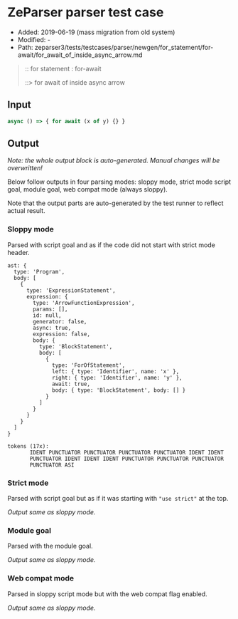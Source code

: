 # ZeParser parser test case

- Added: 2019-06-19 (mass migration from old system)
- Modified: -
- Path: zeparser3/tests/testcases/parser/newgen/for_statement/for-await/for_await_of_inside_async_arrow.md

> :: for statement : for-await
>
> ::> for await of inside async arrow

## Input

`````js
async () => { for await (x of y) {} }
`````

## Output

_Note: the whole output block is auto-generated. Manual changes will be overwritten!_

Below follow outputs in four parsing modes: sloppy mode, strict mode script goal, module goal, web compat mode (always sloppy).

Note that the output parts are auto-generated by the test runner to reflect actual result.

### Sloppy mode

Parsed with script goal and as if the code did not start with strict mode header.

`````
ast: {
  type: 'Program',
  body: [
    {
      type: 'ExpressionStatement',
      expression: {
        type: 'ArrowFunctionExpression',
        params: [],
        id: null,
        generator: false,
        async: true,
        expression: false,
        body: {
          type: 'BlockStatement',
          body: [
            {
              type: 'ForOfStatement',
              left: { type: 'Identifier', name: 'x' },
              right: { type: 'Identifier', name: 'y' },
              await: true,
              body: { type: 'BlockStatement', body: [] }
            }
          ]
        }
      }
    }
  ]
}

tokens (17x):
       IDENT PUNCTUATOR PUNCTUATOR PUNCTUATOR PUNCTUATOR IDENT IDENT
       PUNCTUATOR IDENT IDENT IDENT PUNCTUATOR PUNCTUATOR PUNCTUATOR
       PUNCTUATOR ASI
`````

### Strict mode

Parsed with script goal but as if it was starting with `"use strict"` at the top.

_Output same as sloppy mode._

### Module goal

Parsed with the module goal.

_Output same as sloppy mode._

### Web compat mode

Parsed in sloppy script mode but with the web compat flag enabled.

_Output same as sloppy mode._
